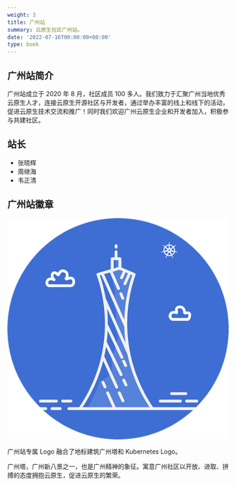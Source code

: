 ```yaml
---
weight: 3
title: 广州站
summary: 云原生社区广州站。
date: '2022-07-16T00:00:00+08:00'
type: book
---
```


## 广州站简介

广州站成立于 2020 年 8 月，社区成员 100 多人。我们致力于汇聚广州当地优秀云原生人才，连接云原生开源社区与开发者，通过举办丰富的线上和线下的活动，促进云原生技术交流和推广！同时我们欢迎广州云原生企业和开发者加入，积极参与共建社区。

## 站长

- 张晓辉
- 周继海
- 韦正清

## 广州站徽章

![广州站徽章](logo.png)

广州站专属 Logo 融合了地标建筑广州塔和 Kubernetes Logo。

广州塔，广州新八景之一，也是广州精神的象征。寓意广州社区以开放、进取、拼搏的态度拥抱云原生，促进云原生的繁荣。